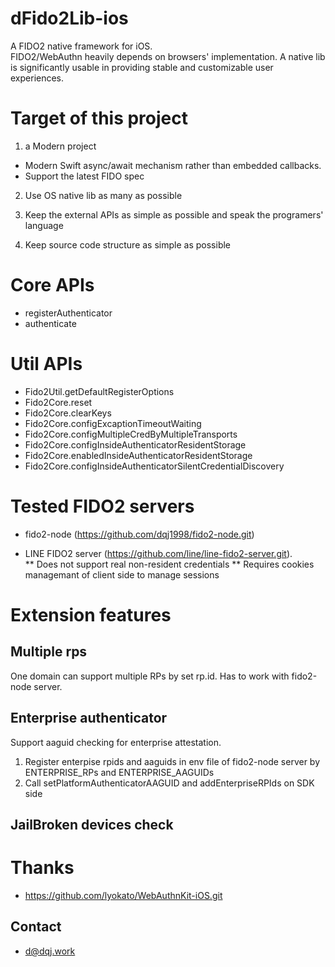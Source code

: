 # dFido2Lib-ios
A FIDO2 native framework for iOS.  
FIDO2/WebAuthn heavily depends on browsers' implementation. A native lib is significantly usable in providing stable and customizable user experiences.

# Target of this project
1. a Modern project 

  * Modern Swift async/await mechanism rather than embedded callbacks. 
  * Support the latest FIDO spec

2. Use OS native lib as many as possible

3. Keep the external APIs as simple as possible and speak the programers' language

4. Keep source code structure as simple as possible

# Core APIs
* registerAuthenticator
* authenticate

# Util APIs
* Fido2Util.getDefaultRegisterOptions
* Fido2Core.reset
* Fido2Core.clearKeys
* Fido2Core.configExcaptionTimeoutWaiting
* Fido2Core.configMultipleCredByMultipleTransports
* Fido2Core.configInsideAuthenticatorResidentStorage
* Fido2Core.enabledInsideAuthenticatorResidentStorage
* Fido2Core.configInsideAuthenticatorSilentCredentialDiscovery


# Tested FIDO2 servers 
* fido2-node (https://github.com/dqj1998/fido2-node.git) 

* LINE FIDO2 server (https://github.com/line/line-fido2-server.git).  
** Does not support real non-resident credentials
** Requires cookies managemant of client side to manage sessions
 
# Extension features

## Multiple rps
One domain can support multiple RPs by set rp.id. Has to work with fido2-node server.

## Enterprise authenticator
Support aaguid checking for enterprise attestation.
1. Register enterpise rpids and aaguids in env file of fido2-node server by ENTERPRISE_RPs and ENTERPRISE_AAGUIDs
2. Call setPlatformAuthenticatorAAGUID and addEnterpriseRPIds on SDK side

## JailBroken devices check

# Thanks
* https://github.com/lyokato/WebAuthnKit-iOS.git

## Contact
* d@dqj.work
